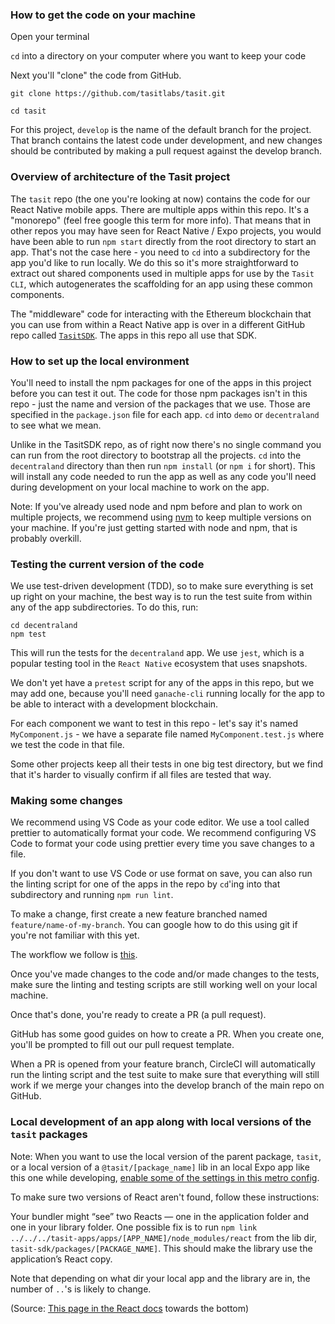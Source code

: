 ### How to get the code on your machine

Open your terminal

`cd` into a directory on your computer where you want to keep your code

Next you'll "clone" the code from GitHub.

`git clone https://github.com/tasitlabs/tasit.git`

`cd tasit`

For this project, `develop` is the name of the default branch for the project. That branch contains the latest code under development, and new changes should be contributed by making a pull request against the develop branch.

### Overview of architecture of the Tasit project

The `tasit` repo (the one you're looking at now) contains the code for our React Native mobile apps. There are multiple apps within this repo. It's a "monorepo" (feel free google this term for more info). That means that in other repos you may have seen for React Native / Expo projects, you would have been able to run `npm start` directly from the root directory to start an app. That's not the case here - you need to `cd` into a subdirectory for the app you'd like to run locally. We do this so it's more straightforward to extract out shared components used in multiple apps for use by the `Tasit CLI`, which autogenerates the scaffolding for an app using these common components.

The "middleware" code for interacting with the Ethereum blockchain that you can use from within a React Native app is over in a different GitHub repo called [`TasitSDK`](https://github.com/tasitlabs/TasitSDK). The apps in this repo all use that SDK.

### How to set up the local environment

You'll need to install the npm packages for one of the apps in this project before you can test it out. The code for those npm packages isn't in this repo - just the name and version of the packages that we use. Those are specified in the `package.json` file for each app. `cd` into `demo` or `decentraland` to see what we mean.

Unlike in the TasitSDK repo, as of right now there's no single command you can run from the root directory to bootstrap all the projects. `cd` into the `decentraland` directory than then run `npm install` (or `npm i` for short). This will install any code needed to run the app as well as any code you'll need during development on your local machine to work on the app.

Note: If you've already used node and npm before and plan to work on multiple projects, we recommend using [nvm](https://github.com/creationix/nvm) to keep multiple versions on your machine. If you're just getting started with node and npm, that is probably overkill.

### Testing the current version of the code

We use test-driven development (TDD), so to make sure everything is set up right on your machine, the best way is to run the test suite from within any of the app subdirectories. To do this, run:

```
cd decentraland
npm test
```

This will run the tests for the `decentraland` app. We use `jest`, which is a popular testing tool in the `React Native` ecosystem that uses snapshots.

We don't yet have a `pretest` script for any of the apps in this repo, but we may add one, because you'll need `ganache-cli` running locally for the app to be able to interact with a development blockchain.

For each component we want to test in this repo - let's say it's named `MyComponent.js` - we have a separate file named `MyComponent.test.js` where we test the code in that file.

Some other projects keep all their tests in one big test directory, but we find that it's harder to visually confirm if all files are tested that way.

### Making some changes

We recommend using VS Code as your code editor. We use a tool called prettier to automatically format your code. We recommend configuring VS Code to format your code using prettier every time you save changes to a file.

If you don't want to use VS Code or use format on save, you can also run the linting script for one of the apps in the repo by `cd`'ing into that subdirectory and running `npm run lint`.

To make a change, first create a new feature branched named `feature/name-of-my-branch`. You can google how to do this using git if you're not familiar with this yet.

The workflow we follow is [this](https://www.atlassian.com/git/tutorials/comparing-workflows/forking-workflow).

Once you've made changes to the code and/or made changes to the tests, make sure the linting and testing scripts are still working well on your local machine.

Once that's done, you're ready to create a PR (a pull request).

GitHub has some good guides on how to create a PR. When you create one, you'll be prompted to fill out our pull request template.

When a PR is opened from your feature branch, CircleCI will automatically run the linting script and the test suite to make sure that everything will still work if we merge your changes into the develop branch of the main repo on GitHub.

### Local development of an app along with local versions of the `tasit` packages

Note: When you want to use the local version of the parent package, `tasit`, or a local version of a `@tasit/[package_name]` lib in an local Expo app like this one while developing, [enable some of the settings in this metro config](./metro.config.js).

To make sure two versions of React aren't found, follow these instructions:

Your bundler might “see” two Reacts — one in the application folder and one in your library folder. One possible fix is to run `npm link ../../../tasit-apps/apps/[APP_NAME]/node_modules/react` from the lib dir, `tasit-sdk/packages/[PACKAGE_NAME]`. This should make the library use the application’s React copy.

Note that depending on what dir your local app and the library are in, the number of `..`'s is likely to change.

(Source: [This page in the React docs](https://reactjs.org/warnings/invalid-hook-call-warning.html) towards the bottom)
